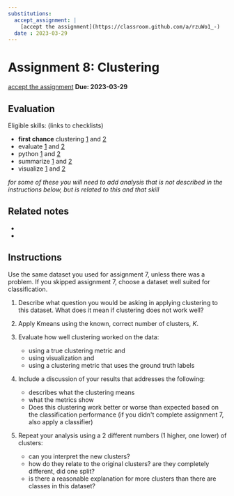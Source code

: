 ```yaml
---
substitutions:
  accept_assignment: |
    [accept the assignment](https://classroom.github.com/a/rzuWo1_-)
  date : 2023-03-29 
---
```

# Assignment 8: Clustering

 [accept the assignment](https://classroom.github.com/a/rzuWo1_-)
__Due: 2023-03-29__

## Evaluation

Eligible skills: (links to checklists)
- **first chance** clustering [1](https://rhodyprog4ds.github.io/BrownFall22/syllabus/achievements.html#clustering-level1) and [2](https://rhodyprog4ds.github.io/BrownFall22/syllabus/achievements.html#clustering-level2)
- evaluate [1](https://rhodyprog4ds.github.io/BrownFall22/syllabus/achievements.html#evaluate-level1) and [2](https://rhodyprog4ds.github.io/BrownFall22/syllabus/achievements.html#evaluate-level2)
- python [1](https://rhodyprog4ds.github.io/BrownFall22/syllabus/achievements.html#python-level1) and [2](https://rhodyprog4ds.github.io/BrownFall22/syllabus/achievements.html#python-level2)
- summarize [1](https://rhodyprog4ds.github.io/BrownFall22/syllabus/achievements.html#summarize-level1) and [2](https://rhodyprog4ds.github.io/BrownFall22/syllabus/achievements.html#summarize-level2)
- visualize [1](https://rhodyprog4ds.github.io/BrownFall22/syllabus/achievements.html#visualize-level1) and [2](https://rhodyprog4ds.github.io/BrownFall22/syllabus/achievements.html#visualize-level2)

_for some of these you will need to add analysis that is not described in the instructions below, but is related to this and that skill_

## Related notes

- [](../notes/2023-03-21)
- [](../notes/2022-03-23)



## Instructions

Use the same dataset you used for assignment 7, unless there was a problem. If you skipped assignment 7, choose a dataset well suited for classification.

1. Describe what question you would be asking in applying clustering to this dataset. What does it mean if clustering does not work well? 
2. Apply Kmeans using the known, correct number of clusters, $K$.
1.  Evaluate how well clustering worked on the data:

    - using a true clustering metric and
    - using visualization and
    - using a clustering metric that uses the ground truth labels
2. Include a discussion of your results that addresses the following:

    - describes what the clustering means
    - what the metrics show
    - Does this clustering work better or worse than expected based on the classification performance (if you didn't complete assignment 7, also apply a classifier)
3. Repeat your analysis using a 2 different numbers (1 higher, one lower) of clusters:

    - can you interpret the new clusters?
    - how do they relate to the original clusters? are they completely different, did one split?
    - is there a reasonable explanation for more clusters than there are classes in this dataset?
